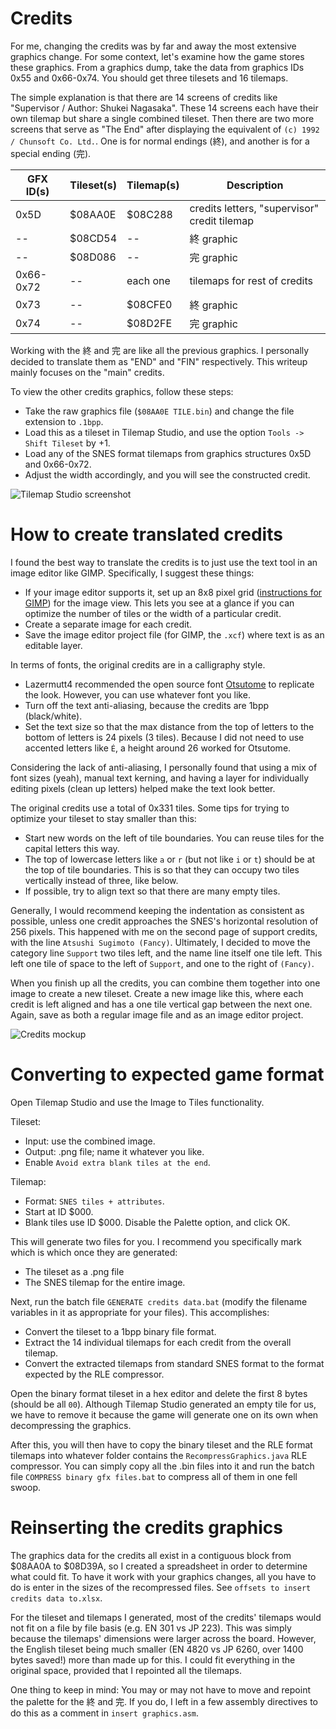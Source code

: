 # Credits

For me, changing the credits was by far and away the most extensive graphics
change. For some context, let's examine how the game stores these graphics. From
a graphics dump, take the data from graphics IDs 0x55 and 0x66-0x74. You should
get three tilesets and 16 tilemaps.

The simple explanation is that there are 14 screens of credits like "Supervisor
/ Author: Shukei Nagasaka". These 14 screens each have their own tilemap but
share a single combined tileset. Then there are two more screens that serve as
"The End" after displaying the equivalent of `(c) 1992 / Chunsoft Co. Ltd.`.
One is for normal endings (終), and another is for a special ending (完).

| GFX ID(s) | Tileset(s) | Tilemap(s) | Description |
| --------- | ---------- | ---------- | ----------- |
| 0x5D | $08AA0E | $08C288 | credits letters, "supervisor" credit tilemap |
|  --  | $08CD54 | --      | 終 graphic
|  --  | $08D086 | --      | 完 graphic
| 0x66-0x72 | -- | each one | tilemaps for rest of credits
| 0x73 | --      | $08CFE0 | 終 graphic
| 0x74 | --      | $08D2FE | 完 graphic

Working with the 終 and 完 are like all the previous graphics. I personally
decided to translate them as "END" and "FIN" respectively. This writeup mainly
focuses on the "main" credits.

To view the other credits graphics, follow these steps:
- Take the raw graphics file (`$08AA0E TILE.bin`) and change the file extension
  to `.1bpp`.
- Load this as a tileset in Tilemap Studio, and use the option `Tools -> Shift
  Tileset` by +1.
- Load any of the SNES format tilemaps from graphics structures 0x5D and
  0x66-0x72.
- Adjust the width accordingly, and you will see the constructed credit.

![Tilemap Studio screenshot](writer%20credits%20-%20tilemap%20studio.png)

# How to create translated credits
I found the best way to translate the credits is to just use the text tool in an
image editor like GIMP. Specifically, I suggest these things:
- If your image editor supports it, set up an 8x8 pixel grid ([instructions for
  GIMP](https://docs.gimp.org/2.10/en/gimp-image-configure-grid.html)) for the
  image view. This lets you see at a glance if you can optimize the number of
  tiles or the width of a particular credit.
- Create a separate image for each credit.
- Save the image editor project file (for GIMP, the `.xcf`) where text is as an
  editable layer.

In terms of fonts, the original credits are in a calligraphy style.
- Lazermutt4 recommended the open source font
  [Otsutome](https://www.freejapanesefont.com/otsutome-font-download/) to
  replicate the look. However, you can use whatever font you like.
- Turn off the text anti-aliasing, because the credits are 1bpp (black/white).
- Set the text size so that the max distance from the top of letters to the
  bottom of letters is 24 pixels (3 tiles). Because I did not need to use
  accented letters like `É`, a height around 26 worked for Otsutome.

Considering the lack of anti-aliasing, I personally found that using a mix of
font sizes (yeah), manual text kerning, and having a layer for individually
editing pixels (clean up letters) helped make the text look better.

The original credits use a total of 0x331 tiles. Some tips for trying to
optimize your tileset to stay smaller than this:
- Start new words on the left of tile boundaries. You can reuse tiles for the
  capital letters this way.
- The top of lowercase letters like `a` or `r` (but not like `i` or `t`) should
  be at the top of tile boundaries. This is so that they can occupy two tiles
  vertically instead of three, like below.
- If possible, try to align text so that there are many empty tiles.

Generally, I would recommend keeping the indentation as consistent as possible,
unless one credit approaches the SNES's horizontal resolution of 256 pixels.
This happened with me on the second page of support credits, with the line
`Atsushi Sugimoto (Fancy)`. Ultimately, I decided to move the category line
`Support` two tiles left, and the name line itself one tile left. This left one
tile of space to the left of `Support`, and one to the right of `(Fancy)`.

When you finish up all the credits, you can combine them together into one image
to create a new tileset. Create a new image like this, where each credit is left
aligned and has a one tile vertical gap between the next one. Again, save as
both a regular image file and as an image editor project.

![Credits mockup](credits%20mockup.png)

# Converting to expected game format
Open Tilemap Studio and use the Image to Tiles functionality.

Tileset:
- Input: use the combined image.
- Output: .png file; name it whatever you like.
- Enable `Avoid extra blank tiles at the end`.

Tilemap:
- Format: `SNES tiles + attributes`.
- Start at ID $000.
- Blank tiles use ID $000.
Disable the Palette option, and click OK.

This will generate two files for you. I recommend you specifically mark which is
which once they are generated:
- The tileset as a .png file
- The SNES tilemap for the entire image.

Next, run the batch file `GENERATE credits data.bat` (modify the filename
variables in it as appropriate for your files). This accomplishes:
- Convert the tileset to a 1bpp binary file format.
- Extract the 14 individual tilemaps for each credit from the overall tilemap.
- Convert the extracted tilemaps from standard SNES format to the format
  expected by the RLE compressor.

Open the binary format tileset in a hex editor and delete the first 8 bytes
(should be all `00`). Although Tilemap Studio generated an empty tile for us, we
have to remove it because the game will generate one on its own when
decompressing the graphics.

After this, you will then have to copy the binary tileset and the RLE format
tilemaps into whatever folder contains the `RecompressGraphics.java` RLE
compressor. You can simply copy all the .bin files into it and run the batch
file `COMPRESS binary gfx files.bat` to compress all of them in one fell swoop.

# Reinserting the credits graphics
The graphics data for the credits all exist in a contiguous block from $08AA0A
to $08D39A, so I created a spreadsheet in order to determine what could fit. To
have it work with your graphics changes, all you have to do is enter in the
sizes of the recompressed files. See `offsets to insert credits data to.xlsx`.

For the tileset and tilemaps I generated, most of the credits' tilemaps would
not fit on a file by file basis (e.g. EN 301 vs JP 223). This was simply because
the tilemaps' dimensions were larger across the board. However, the English
tileset being much smaller (EN 4820 vs JP 6260, over 1400 bytes saved!) more
than made up for this. I could fit everything in the original space, provided
that I repointed all the tilemaps.

One thing to keep in mind: You may or may not have to move and repoint the
palette for the 終 and 完. If you do, I left in a few assembly directives to do
this as a comment in `insert graphics.asm`.